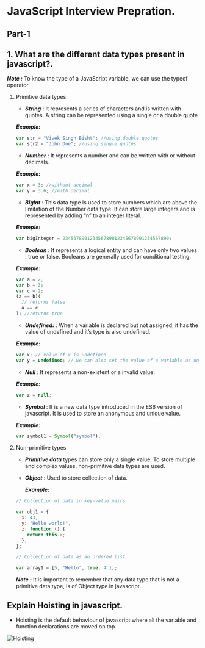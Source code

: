 # JavaScript Interview Prepration.

## Part-1

## 1. What are the different data types present in javascript?.

**_Note :_** To know the type of a JavaScript variable, we can use the typeof operator.

1. Primitive data types

   - **_String_** : It represents a series of characters and is written with quotes. A string can be represented using a single or a double quote

   **_Example:_**

   ```javascript
   var str = "Vivek Singh Bisht"; //using double quotes
   var str2 = "John Doe"; //using single quotes
   ```

   - **_Number_** : It represents a number and can be written with or without decimals.

   **_Example:_**

   ```javascript
   var x = 3; //without decimal
   var y = 3.6; //with decimal
   ```

   - **_BigInt_** : This data type is used to store numbers which are above the limitation of the Number data type. It can store large integers and is represented by adding “n” to an integer literal.

   **_Example:_**

   ```javascript
   var bigInteger = 234567890123456789012345678901234567890;
   ```

   - **_Boolean_** : It represents a logical entity and can have only two values : true or false. Booleans are generally used for conditional testing.

   **_Example:_**

   ```javascript
   var a = 2;
   var b = 3;
   var c = 2;
   (a == b)(
     // returns false
     a == c
   ); //returns true
   ```

   - **_Undefined:_** : When a variable is declared but not assigned, it has the value of undefined and it’s type is also undefined.

   **_Example:_**

   ```javascript
   var x; // value of x is undefined
   var y = undefined; // we can also set the value of a variable as undefined
   ```

   - **_Null_** : It represents a non-existent or a invalid value.

   **_Example:_**

   ```javascript
   var z = null;
   ```

   - **_Symbol_** : It is a new data type introduced in the ES6 version of javascript. It is used to store an anonymous and unique value.

   **_Example:_**

   ```javascript
   var symbol1 = Symbol("symbol");
   ```

2. Non-primitive types

   - **_Primitive data_** types can store only a single value. To store multiple and complex values, non-primitive data types are used.

   - **_Object_** : Used to store collection of data.

     **_Example:_**

   ```javascript
   // Collection of data in key-value pairs

   var obj1 = {
     x: 43,
     y: "Hello world!",
     z: function () {
       return this.x;
     },
   };

   // Collection of data as an ordered list

   var array1 = [5, "Hello", true, 4.1];
   ```

   **_Note :_** It is important to remember that any data type that is not a primitive data type, is of Object type in javascript.

## Explain Hoisting in javascript.

- Hoisting is the default behaviour of javascript where all the variable and function declarations are moved on top.

![Hoisting](https://d3n0h9tb65y8q.cloudfront.net/public_assets/assets/000/003/406/original/Hoisting.png?1654851517)
